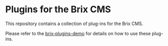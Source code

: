 # Plugins for the Brix CMS

This repository contains a collection of plug-ins for the Brix CMS.

Please refer to the [brix-plugins-demo](brix-plugins-demo) for details on how to use these plug-ins.
